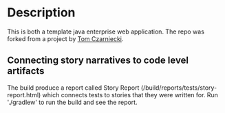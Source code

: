 Description
===========
This is both a template java enterprise web application. The repo was forked from a project by [Tom Czarniecki](http://tomczarniecki.com).

Connecting story narratives to code level artifacts
---------------------------------------------------

The build produce a report called Story Report (/build/reports/tests/story-report.html) which connects tests to
stories that they were written for. Run './gradlew' to run the build and see the report.